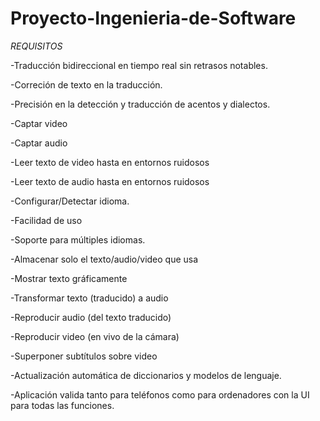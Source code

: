 # Proyecto-Ingenieria-de-Software
_REQUISITOS_

  -Traducción bidireccional en tiempo real sin retrasos notables. 

  -Correción de texto en la traducción. 

  -Precisión en la detección y traducción de acentos y dialectos. 
  
  -Captar video 
  
  -Captar audio 
  
  -Leer texto de video hasta en entornos ruidosos 
  
  -Leer texto de audio hasta en entornos ruidosos 
  
  -Configurar/Detectar idioma.  
  
  -Facilidad de uso 
  
  -Soporte para múltiples idiomas. 
  
  -Almacenar solo el texto/audio/video que usa 
  
  -Mostrar texto gráficamente 
  
  -Transformar texto (traducido) a audio 
  
  -Reproducir audio (del texto traducido) 
  
  -Reproducir video (en vivo de la cámara) 
  
  -Superponer subtítulos sobre video 
  
  -Actualización automática de diccionarios y modelos de lenguaje. 
  
  -Aplicación valida tanto para teléfonos como para ordenadores con la UI para todas las funciones. 
